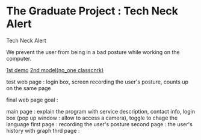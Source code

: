 # The Graduate Project : Tech Neck Alert
 Tech Neck Alert

We prevent the user from being in a bad posture while working on the computer.

[1st demo](https://jinubot07.github.io/The-Graduate-Project/my-pose-model/index.html)
[2nd model(no_one classcnrk)](https://jinubot07.github.io/The-Graduate-Project/my-pose-model(2)_noone/index.html)


test web page :
login box, screen recording the user's posture, counts up on the same page



final web page goal :

main page : explain the program with service description, contact info, login box (pop up window : allow to access a camera), toggle to chage the language
first page : recording the user's posture
second page : the user's history with graph
thrd page : 
